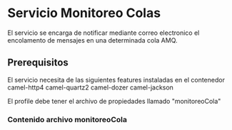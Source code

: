 # Servicio Monitoreo Colas
El servicio se encarga de notificar mediante correo electronico el encolamento de mensajes en una determinada cola AMQ.

## Prerequisitos
El servicio necesita de las siguientes features instaladas en el contenedor
camel-http4
camel-quartz2
camel-dozer
camel-jackson

El profile debe tener el archivo de propiedades llamado "monitoreoCola"

### Contenido archivo monitoreoCola
